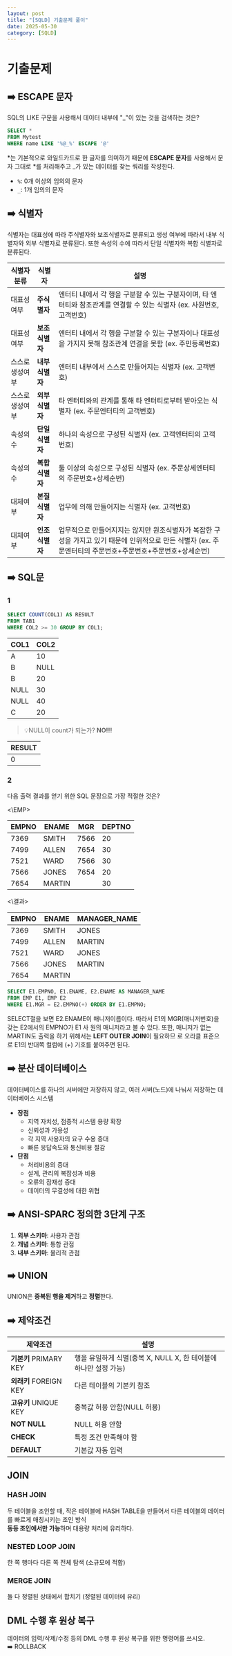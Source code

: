 ```yaml
---
layout: post
title: "[SQLD] 기출문제 풀이"
date: 2025-05-30
category: [SQLD]
---
```


# 기출문제

## ➡️ ESCAPE 문자

SQL의 LIKE 구문을 사용해서 데이터 내부에 "\_"이 있는 것을 검색하는 것은?

```sql
SELECT *
FROM Mytest
WHERE name LIKE '%@_%' ESCAPE '@'
```

*는 기본적으로 와일드카드로 한 글자를 의미하기 때문에 **ESCAPE 문자**를 사용해서 문자 그대로 *를 처리해주고 \_가 있는 데이터를 찾는 쿼리를 작성한다.

- `%`: 0개 이상의 임의의 문자
- `_`: 1개 임의의 문자

## ➡️ 식별자

식별자는 대표성에 따라 주식별자와 보조식별자로 분류되고 생성 여부에 따라서 내부 식별자와 외부 식별자로 분류된다. 또한 속성의 수에 따라서 단일 식별자와 복합 식별자로 분류된다.

| 식별자 분류     | 식별자         | 설명                                                                                                                                                       |
| --------------- | -------------- | ---------------------------------------------------------------------------------------------------------------------------------------------------------- |
| 대표성 여부     | **주식별자**   | 엔터티 내에서 각 행을 구분할 수 있는 구분자이며, 타 엔터티와 참조관계를 연결할 수 있는 식별자 (ex. 사원번호, 고객번호)                                     |
| 대표성 여부     | **보조식별자** | 엔터티 내에서 각 행을 구분할 수 있는 구분자이나 대표성을 가지지 못해 참조관계 연결을 못함 (ex. 주민등록번호)                                               |
| 스스로 생성여부 | **내부식별자** | 엔터티 내부에서 스스로 만들어지는 식별자 (ex. 고객번호)                                                                                                    |
| 스스로 생성여부 | **외부식별자** | 타 엔터티와의 관계를 통해 타 엔터티로부터 받아오는 식별자 (ex. 주문엔터티의 고객번호)                                                                      |
| 속성의 수       | **단일식별자** | 하나의 속성으로 구성된 식별자 (ex. 고객엔터티의 고객번호)                                                                                                  |
| 속성의 수       | **복합식별자** | 둘 이상의 속성으로 구성된 식별자 (ex. 주문상세엔터티의 주문번호+상세순번)                                                                                  |
| 대체여부        | **본질식별자** | 업무에 의해 만들어지는 식별자 (ex. 고객번호)                                                                                                               |
| 대체여부        | **인조식별자** | 업무적으로 만들어지지는 않지만 원조식별자가 복잡한 구성을 가지고 있기 때문에 인위적으로 만든 식별자 (ex. 주문엔터티의 주문번호+주문번호+주문번호+상세순번) |

## ➡️ SQL문

### 1

```sql
SELECT COUNT(COL1) AS RESULT
FROM TAB1
WHERE COL2 >= 30 GROUP BY COL1;
```

| COL1 | COL2 |
| ---- | ---- |
| A    | 10   |
| B    | NULL |
| B    | 20   |
| NULL | 30   |
| NULL | 40   |
| C    | 20   |

> 💡NULL이 count가 되는가? **NO!!!**

| RESULT |
| ------ |
| 0      |

### 2

다음 출력 결과를 얻기 위한 SQL 문장으로 가장 적절한 것은?

<\EMP> <br>

| EMPNO | ENAME  | MGR  | DEPTNO |
| ----- | ------ | ---- | ------ |
| 7369  | SMITH  | 7566 | 20     |
| 7499  | ALLEN  | 7654 | 30     |
| 7521  | WARD   | 7566 | 30     |
| 7566  | JONES  | 7654 | 20     |
| 7654  | MARTIN |      | 30     |

<\결과> <br>

| EMPNO | ENAME  | MANAGER_NAME |
| ----- | ------ | ------------ |
| 7369  | SMITH  | JONES        |
| 7499  | ALLEN  | MARTIN       |
| 7521  | WARD   | JONES        |
| 7566  | JONES  | MARTIN       |
| 7654  | MARTIN |              |

```sql
SELECT E1.EMPNO, E1.ENAME, E2.ENAME AS MANAGER_NAME
FROM EMP E1, EMP E2
WHERE E1.MGR = E2.EMPNO(+) ORDER BY E1.EMPNO;
```

SELECT절을 보면 E2.ENAME이 매니저이름이다. 따라서 E1의 MGR(매니저번호)을 갖는 E2에서의 EMPNO가 E1 사 원의 매니저라고 볼 수 있다. 또한, 매니저가 없는 MARTIN도 출력을 하기 위해서는 **LEFT OUTER JOIN**이 필요하므 로 오라클 표준으로 E1의 반대쪽 컬럼에 (+) 기호를 붙여주면 된다.

## ➡️ 분산 데이터베이스

데이터베이스를 하나의 서버에만 저장하지 않고, 여러 서버(노드)에 나눠서 저장하는 데이터베이스 시스템<br>

- **장점**
  - 지역 자치성, 점증적 시스템 용량 확장
  - 신뢰성과 가용성
  - 각 지역 사용자의 요구 수용 증대
  - 빠른 응답속도와 통신비용 절감
- **단점**
  - 처리비용의 증대
  - 설계, 관리의 복잡성과 비용
  - 오류의 잠재성 증대
  - 데이터의 무결성에 대한 위협

## ➡️ ANSI-SPARC 정의한 3단계 구조

1. **외부 스키마**: 사용자 관점
2. **개념 스키마**: 통합 관점
3. **내부 스키마**: 물리적 관점

## ➡️ UNION

UNION은 **중복된 행을 제거**하고 **정렬**한다.

## ➡️ 제약조건

| 제약조건               | 설명                                                             |
| ---------------------- | ---------------------------------------------------------------- |
| **기본키** PRIMARY KEY | 행을 유일하게 식별(중복 X, NULL X, 한 테이블에 하나만 설정 가능) |
| **외래키** FOREIGN KEY | 다른 테이블의 기본키 참조                                        |
| **고유키** UNIQUE KEY  | 중복값 허용 안함(NULL 허용)                                      |
| **NOT NULL**           | NULL 허용 안함                                                   |
| **CHECK**              | 특정 조건 만족해야 함                                            |
| **DEFAULT**            | 기본값 자동 입력                                                 |

## JOIN

### HASH JOIN

두 테이블을 조인할 때, 작은 테이블에 HASH TABLE을 만들어서 다른 테이블의 데이터를 빠르게 매칭시키는 조인 방식<br>
**동등 조인에서만 가능**하며 대용량 처리에 유리하다.

### NESTED LOOP JOIN

한 쪽 행마다 다른 쪽 전체 탐색 (소규모에 적합)

### MERGE JOIN

둘 다 정렬된 상태에서 합치기 (정렬된 데이터에 유리)

## DML 수행 후 원상 복구

데이터의 입력/삭제/수정 등의 DML 수행 후 원상 복구를 위한 명령어를 쓰시오.<br>
➡️ ROLLBACK
